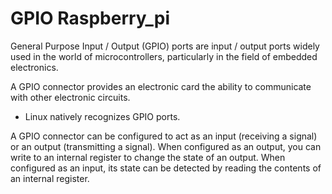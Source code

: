 # GPIO Raspberry_pi

General Purpose Input / Output (GPIO) ports are input / output ports widely used in the world of microcontrollers, particularly in the field of embedded electronics.

A GPIO connector provides an electronic card the ability to communicate with other electronic circuits.

* Linux natively recognizes GPIO ports.

A GPIO connector can be configured to act as an input (receiving a signal) or an output (transmitting a signal).
When configured as an output, you can write to an internal register to change the state of an output.
When configured as an input, its state can be detected by reading the contents of an internal register.
